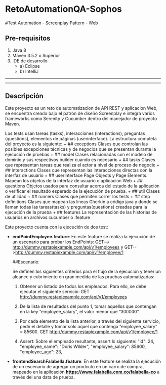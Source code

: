 # RetoAutomationQA-Sophos
#Test Automation - Screenplay Pattern - Web

## Pre-requisitos
1. Java 8
2. Maven 3.5.2 o Superior
3. IDE de desarrollo
	- a) Eclipse 
	- b) IntelliJ

---
  
---
## Descripción

Este proyecto es un reto de automatizacion de API REST y aplicacion Web, se encuentra creado bajo el patrón de diseño Screenplay e integra varios frameworks como Serenity y Cucumber dentro del manejador de proyecto Maven.

Los tests usan tareas (tasks), interacciones (interactions), preguntas (questions), elementos de páginas (userinterface). La estructura completa del proyecto es la siguiente:
    + ## exceptions
        Clases que controlan las posibles excepciones técnicas y de negocios que se presentan durante la ejecución de pruebas
    + ## model
        Clases relacionadas con el modelo de dominio y sus respectivos builder cuando es necesario
    + ## tasks
        Clases que representan tareas que realiza el actor a nivel de proceso de negocio
    + ## interactions
        Clases que representan las interacciones directas con la interfaz de usuario
    + ## userinterface
        Page Objects y Page Elements. Mapean los objetos de la interfaz de usuario o aplicacion Web
    + ## questions
        Objetos usados para consultar acerca del estado de la aplicación o verificar el resultado esperado de la ejecución de prueba.
    + ## util
        Clases de utilidad
    + ## runners
        Clases que permiten correr los tests
    + ## step definitions
        Clases que mapean las líneas Gherkin a código java y donde se llaman todas las tareas(tasks) y preguntas(questions) creadas para la ejecución de 
la prueba
    + ## features
        La representación de las historias de usuarios en archivos cucumber o .feature

  
Este proyecto cuenta con la ejecución de dos test: 
  
  - **endPointEmployee.feature**: En este feature se realiza la ejecución de un escenario para probar los EndPoints: GET--> http://dummy.restapiexample.com/api/v1/employees y         GET-->http://dummy.restapiexample.com/api/v1/employee/1
    
    ##Escenario:
    
    Se definen los siguientes criterios para el flujo de la ejecución y tener un alcance y cubrimiento en gran medida de las pruebas automatizadas:
    
    1.	Obtener un listado de todos los empleados. Para ello, se debe ejecutar el siguiente servicio: GET http://dummy.restapiexample.com/api/v1/employees

    2.	De la lista de resultados del punto 1, tomar aquellos que contengan en la key "employee_salary", el valor menor que “300000”

    3.	Por cada elemento de la lista anterior, a través del siguiente servicio, pedir el detalle y tomar solo aquel que contenga “employee_salary" = 85600.
    GET http://dummy.restapiexample.com/api/v1/employee/1 

    4.	Assert:  Sobre el empleado resultante, assert lo siguiente:
     "id": 24,
     "employee_name": "Doris Wilder",
     "employee_salary": 85600,
     "employee_age": 23,   

  - **frontendSearchFalabella.feature**: En este feature se realiza la ejecución de un escenario de agregar un prodcuto en un carro de compra, mapeado en la aplicación    **https://www.falabella.com.co/falabella-co** a través del una data de prueba. 


